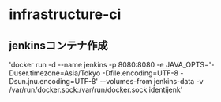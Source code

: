 # infrastructure-ci

## jenkinsコンテナ作成
'docker run -d --name jenkins -p 8080:8080 -e JAVA_OPTS='-Duser.timezone=Asia/Tokyo -Dfile.encoding=UTF-8 -Dsun.jnu.encoding=UTF-8' --volumes-from jenkins-data -v /var/run/docker.sock:/var/run/docker.sock identijenk'
